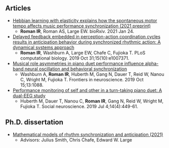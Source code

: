 ## Articles
- [Hebbian learning with elasticity explains how the spontaneous motor tempo affects music performance synchronization (2021 preprint)](https://www.biorxiv.org/content/10.1101/2020.10.15.341610v2)
    - **Roman IR**, Roman AS, Large EW. bioRxiv. 2021 Jan 24.
- [Delayed feedback embedded in perception-action coordination cycles results in anticipation behavior during synchronized rhythmic action: A dynamical systems approach](https://journals.plos.org/ploscompbiol/article?id=10.1371/journal.pcbi.1007371)
    - **Roman IR**, Washburn A, Large EW, Chafe C, Fujioka T. PLoS computational biology. 2019 Oct 31;15(10):e1007371.
- [Musical role asymmetries in piano duet performance influence alpha-band neural oscillation and behavioral synchronization](https://www.frontiersin.org/articles/10.3389/fnins.2019.01088/full)
    - Washburn A, **Roman IR**, Huberth M, Gang N, Dauer T, Reid W, Nanou C, Wright M, Fujioka T. Frontiers in neuroscience. 2019 Oct 15;13:1088.
- [Performance monitoring of self and other in a turn-taking piano duet: A dual-EEG study](https://pubmed.ncbi.nlm.nih.gov/29938589/)
    - Huberth M, Dauer T, Nanou C, **Roman IR**, Gang N, Reid W, Wright M, Fujioka T. Social neuroscience. 2019 Jul 4;14(4):449-61. 

## Ph.D. dissertation
- [Mathematical models of rhythm synchronization and anticipation (2021)](https://searchworks.stanford.edu/view/13823609)
    - Advisors: Julius Smith, Chris Chafe, Edward W. Large

